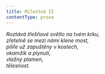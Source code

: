```yaml
---
title: Milostná II
contentType: prose
---
```


_Roztává třešňové světlo na tvém krku,  
zřetelně se mezi námi klene most,  
pilíře už zapuštěny v kostech,  
okamžik a plynutí,  
vlažný plamen,  
tělesnost._
